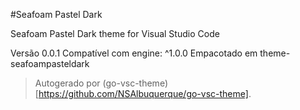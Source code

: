 #Seafoam Pastel Dark

Seafoam Pastel Dark theme for Visual Studio Code

Versão 0.0.1
Compatível com engine: ^1.0.0
Empacotado em theme-seafoampasteldark

> Autogerado por (go-vsc-theme)[https://github.com/NSAlbuquerque/go-vsc-theme].